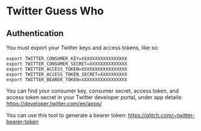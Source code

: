 # Twitter Guess Who

## Authentication
You must export your Twitter keys and access tokens, like so: 

```
export TWITTER_CONSUMER_KEY=XXXXXXXXXXXXXXXXX
export TWITTER_CONSUMER_SECRET=XXXXXXXXXXXXXX
export TWITTER_ACCESS_TOKEN=XXXXXXXXXXXXXXXXX
export TWITTER_ACCESS_TOKEN_SECRET=XXXXXXXXXX
export TWITTER_BEARER_TOKEN=XXXXXXXXXXXXXXXXX
```

You can find your consumer key, consumer secret, access token, and access token secret in your Twitter developer portal, under app details: https://developer.twitter.com/en/apps/

You can use this tool to generate a bearer token: https://glitch.com/~twitter-bearer-token 
